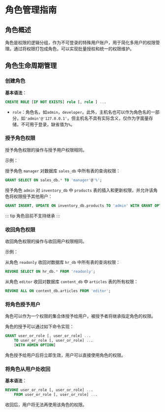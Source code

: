 # 角色管理指南

## 角色概述
角色是权限的逻辑分组，作为不可登录的特殊用户账户，用于简化多用户的权限管理。通过将权限打包成角色，可以实现批量授权和统一的权限维护。

## 角色生命周期管理
### 创建角色

**基本语法**：

```sql
CREATE ROLE [IF NOT EXISTS] role [, role ] ...
```

- `role`：角色名，如`admin`，`developer`。此外，主机名也可以作为角色名的一部分，如`'admin'@'127.0.0.1'`，但主机名不具有实际含义，仅作为字面量存储，不可用于登录，缺省值为`%`。

### 授予角色权限

授予角色权限的操作与授予用户权限相同。

示例：

授予角色 `manager` 对数据库 `sales_db` 中所有表的查询权限：

```sql
GRANT SELECT ON sales_db.* TO 'manager'@'%';
```

授予角色 `admin` 对 `inventory_db` 中 `products` 表的插入和更新权限，并允许该角色将权限授予其他用户：

```sql
GRANT INSERT, UPDATE ON inventory_db.products TO 'admin' WITH GRANT OPTION;
```
::: tip
角色目前不支持继承
:::

### 收回角色权限

收回角色权限的操作与收回用户权限相同。

示例：

从角色 `readonly` 收回对数据库 `hr_db` 中所有表的查询权限：

```sql
REVOKE SELECT ON hr_db.* FROM 'readonly';
```

从角色 `editor` 收回对数据库 `content_db` 中 `articles` 表的所有权限：

```sql
REVOKE ALL ON content_db.articles FROM 'editor';
```

### 将角色授予用户

角色可以作为一个权限的集合体授予给用户，被授予者将继承指定角色的权限。

角色的授予可以通过如下命令实现：

```sql
GRANT user_or_role [, user_or_role] ...
    TO user_or_role [, user_or_role] ...
    [WITH ADMIN OPTION]
```

角色授予给用户后将立即生效，用户可以直接使用角色的权限。

### 将角色从用户处收回

**基本语法**：

```sql
REVOKE user_or_role [, user_or_role] ...
    FROM user_or_role [, user_or_role] ...
```

收回后，用户将无法再使用该角色的权限。
